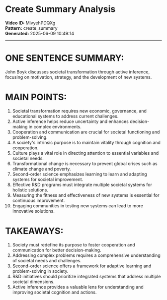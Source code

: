 # Create Summary Analysis

**Video ID:** MlvyehPDQXg  
**Pattern:** create_summary  
**Generated:** 2025-06-09 10:49:14  

---

# ONE SENTENCE SUMMARY:
John Boyk discusses societal transformation through active inference, focusing on motivation, strategy, and the development of new systems.

# MAIN POINTS:
1. Societal transformation requires new economic, governance, and educational systems to address current challenges.
2. Active inference helps reduce uncertainty and enhances decision-making in complex environments.
3. Cooperation and communication are crucial for societal functioning and problem-solving.
4. A society's intrinsic purpose is to maintain vitality through cognition and cooperation.
5. Culture plays a vital role in directing attention to essential variables and societal needs.
6. Transformational change is necessary to prevent global crises such as climate change and poverty.
7. Second-order science emphasizes learning to learn and adapting systems for societal improvement.
8. Effective R&D programs must integrate multiple societal systems for holistic solutions.
9. Measuring the fitness and effectiveness of new systems is essential for continuous improvement.
10. Engaging communities in testing new systems can lead to more innovative solutions.

# TAKEAWAYS:
1. Society must redefine its purpose to foster cooperation and communication for better decision-making.
2. Addressing complex problems requires a comprehensive understanding of societal needs and challenges.
3. Second-order science offers a framework for adaptive learning and problem-solving in society.
4. R&D initiatives should prioritize integrated systems that address multiple societal dimensions.
5. Active inference provides a valuable lens for understanding and improving societal cognition and actions.